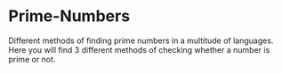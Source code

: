 # Prime-Numbers
Different methods of finding prime numbers in a multitude of languages.
<br>
Here you will find 3 different methods of checking whether a number is prime or not.
